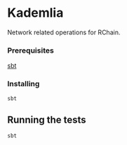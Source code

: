 # Kademlia

Network related operations for RChain.

### Prerequisites

[sbt](http://www.scala-sbt.org/download.html)

### Installing

`sbt`

## Running the tests

`sbt`
